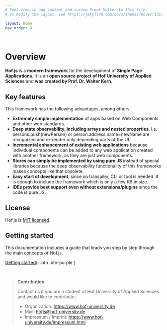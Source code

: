 ```yaml
---
# Feel free to add content and custom Front Matter to this file.
# To modify the layout, see https://jekyllrb.com/docs/themes/#overriding-theme-defaults

layout: home
nav_order: 0

---
```


# Overview

**Hof.js** is a **modern framework** for the development of **Single Page Applications**. It is an **open source project of Hof University of Applied Sciences** and **was created by Prof. Dr. Walter Kern**.


## Key features
This framework has the following advantages, among others:
* **Extremely simple implementation** of apps based on Web Components and other web standards.
* **Deep state observability, including arrays and nested properties**, i.e. persons.push(newPerson) or person.address.name=newName are recognized and re-render only depending parts of the UI.
* **Incremental enhancement of existing web applications** because individual components can be added to any web application created with another framework, as they are just web components.
* **Stores can simply be implemented by using pure JS** instead of special libraries because the deep observability functionality of this frameworks makes concepts like that obsolete.
* **Easy start of development**, since no transpiler, CLI or tool is needed. It is enough to include the framework which is only a few KB in size.
* **IDEs provide best support even without extensions/plugins** since the code is pure JS.


## License

Hof.js is [MIT licensed](./LICENSE.md).


## Getting started

This documentation includes a guide that leads you step by step through the main concepts of Hof.js.

[Getting started](./docs/getting-started){: .btn .btn-purple }

<br>

> **Contribution**
>
>Contact us if you are a student of Hof University of Applied Sciences and would like to contribute:
> - Organization: <https://www.hof-university.de>
> - Mail: <hofjs@hof-university.de>
> - Impressum / Imprint: <https://www.hof-university.de/impressum.html>
